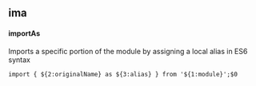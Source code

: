 ## ima
#### importAs
Imports a specific portion of the module by assigning a local alias in ES6 syntax
```
import { ${2:originalName} as ${3:alias} } from '${1:module}';$0
```